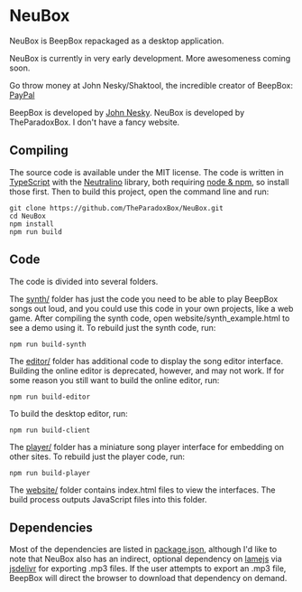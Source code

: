 # NeuBox

NeuBox is BeepBox repackaged as a desktop application.

NeuBox is currently in very early development. More awesomeness coming soon.

Go throw money at John Nesky/Shaktool, the incredible creator of BeepBox: [PayPal](https://www.paypal.com/cgi-bin/webscr?cmd=_donations&business=QZJTX9GRYEV9N&currency_code=USD)

BeepBox is developed by [John Nesky](http://www.johnnesky.com/).
NeuBox is developed by TheParadoxBox. I don't have a fancy website.

## Compiling

The source code is available under the MIT license. The code is written in
[TypeScript](https://www.typescriptlang.org/) with the [Neutralino](https://neutralino.js.org)
library, both requiring [node & npm](https://www.npmjs.com/get-npm),
so install those first.
Then to build this project, open the command line and run:

```
git clone https://github.com/TheParadoxBox/NeuBox.git
cd NeuBox
npm install
npm run build
```

## Code

The code is divided into several folders.

The [synth/](synth) folder has just the code you need to be able to play BeepBox
songs out loud, and you could use this code in your own projects, like a web
game. After compiling the synth code, open website/synth_example.html to see a
demo using it. To rebuild just the synth code, run:

```
npm run build-synth
```

The [editor/](editor) folder has additional code to display the song editor
interface. Building the online editor is deprecated, however, and may not work.
If for some reason you still want to build the online editor, run:

```
npm run build-editor
```

To build the desktop editor, run:

```
npm run build-client
```

The [player/](player) folder has a miniature song player interface for embedding
on other sites. To rebuild just the player code, run:

```
npm run build-player
```

The [website/](website) folder contains index.html files to view the interfaces.
The build process outputs JavaScript files into this folder.

## Dependencies

Most of the dependencies are listed in [package.json](package.json), although
I'd like to note that NeuBox also has an indirect, optional dependency on
[lamejs](https://www.npmjs.com/package/lamejs) via
[jsdelivr](https://www.jsdelivr.com/) for exporting .mp3 files. If the user
attempts to export an .mp3 file, BeepBox will direct the browser to download
that dependency on demand.
